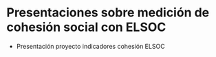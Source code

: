 # Presentaciones sobre medición de cohesión social con ELSOC

- Presentación proyecto indicadores cohesión ELSOC
